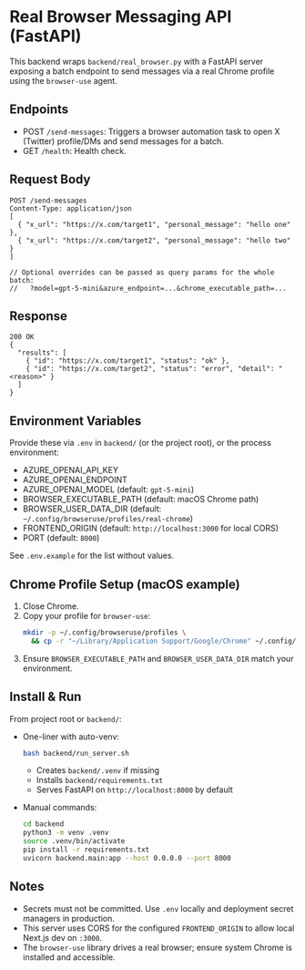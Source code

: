 # Real Browser Messaging API (FastAPI)

This backend wraps `backend/real_browser.py` with a FastAPI server exposing a batch endpoint to send messages via a real Chrome profile using the `browser-use` agent.

## Endpoints
- POST `/send-messages`: Triggers a browser automation task to open X (Twitter) profile/DMs and send messages for a batch.
- GET `/health`: Health check.

## Request Body
```
POST /send-messages
Content-Type: application/json
[
  { "x_url": "https://x.com/target1", "personal_message": "hello one" },
  { "x_url": "https://x.com/target2", "personal_message": "hello two" }
]

// Optional overrides can be passed as query params for the whole batch:
//   ?model=gpt-5-mini&azure_endpoint=...&chrome_executable_path=...
```

## Response
```
200 OK
{
  "results": [
    { "id": "https://x.com/target1", "status": "ok" },
    { "id": "https://x.com/target2", "status": "error", "detail": "<reason>" }
  ]
}
```

## Environment Variables
Provide these via `.env` in `backend/` (or the project root), or the process environment:

- AZURE_OPENAI_API_KEY
- AZURE_OPENAI_ENDPOINT
- AZURE_OPENAI_MODEL (default: `gpt-5-mini`)
- BROWSER_EXECUTABLE_PATH (default: macOS Chrome path)
- BROWSER_USER_DATA_DIR (default: `~/.config/browseruse/profiles/real-chrome`)
- FRONTEND_ORIGIN (default: `http://localhost:3000` for local CORS)
- PORT (default: `8000`)

See `.env.example` for the list without values.

## Chrome Profile Setup (macOS example)
1. Close Chrome.
2. Copy your profile for `browser-use`:
   ```bash
   mkdir -p ~/.config/browseruse/profiles \
     && cp -r "~/Library/Application Support/Google/Chrome" ~/.config/browseruse/profiles/real-chrome
   ```
3. Ensure `BROWSER_EXECUTABLE_PATH` and `BROWSER_USER_DATA_DIR` match your environment.

## Install & Run
From project root or `backend/`:

- One-liner with auto-venv:
  ```bash
  bash backend/run_server.sh
  ```
  - Creates `backend/.venv` if missing
  - Installs `backend/requirements.txt`
  - Serves FastAPI on `http://localhost:8000` by default

- Manual commands:
  ```bash
  cd backend
  python3 -m venv .venv
  source .venv/bin/activate
  pip install -r requirements.txt
  uvicorn backend.main:app --host 0.0.0.0 --port 8000
  ```

## Notes
- Secrets must not be committed. Use `.env` locally and deployment secret managers in production.
- This server uses CORS for the configured `FRONTEND_ORIGIN` to allow local Next.js dev on `:3000`.
- The `browser-use` library drives a real browser; ensure system Chrome is installed and accessible.

